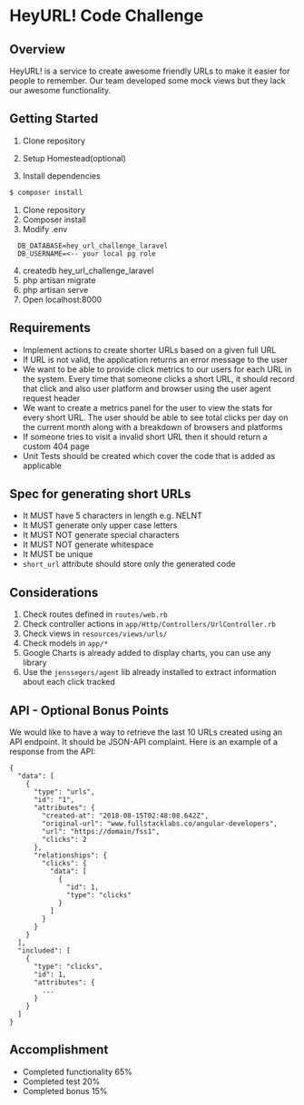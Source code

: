 # HeyURL! Code Challenge

## Overview
HeyURL! is a service to create awesome friendly URLs to make it easier for
people to remember. Our team developed some mock views but they lack our awesome
functionality.

## Getting Started

1. Clone repository

2. Setup Homestead(optional)

3. Install dependencies
```sh
$ composer install
```

1. Clone repository
2. Composer install
3. Modify .env
  ```
    DB_DATABASE=hey_url_challenge_laravel
    DB_USERNAME=<-- your local pg role
  ```
4. createdb hey_url_challenge_laravel
5. php artisan migrate
6. php artisan serve
7. Open localhost:8000

## Requirements

- Implement actions to create shorter URLs based on a given full URL
- If URL is not valid, the application returns an error message to the user
- We want to be able to provide click metrics to our users for each URL in the
system. Every time that someone clicks a short URL, it should record that click
and also user platform and browser using the user agent request header
- We want to create a metrics panel for the user to view the stats for every
short URL. The user should be able to see total clicks per day on the current
month along with a breakdown of browsers and platforms
- If someone tries to visit a invalid short URL then it should return a custom
404 page
- Unit Tests should be created which cover the code that is added as applicable

## Spec for generating short URLs

- It MUST have 5 characters in length e.g. NELNT
- It MUST generate only upper case letters
- It MUST NOT generate special characters
- It MUST NOT generate whitespace
- It MUST be unique
- `short_url` attribute should store only the generated code

## Considerations

1. Check routes defined in `routes/web.rb`
2. Check controller actions in `app/Http/Controllers/UrlController.rb`
3. Check views in `resources/views/urls/`
4. Check models in `app/*`
5. Google Charts is already added to display charts, you can use any library
6. Use the `jenssegers/agent` lib already installed to extract information about each click tracked

## API - Optional Bonus Points

We would like to have a way to retrieve the last 10 URLs created using an API
endpoint. It should be JSON-API complaint. Here is an example of a response from
the API:

```
{
  "data": [
    {
      "type": "urls",
      "id": "1",
      "attributes": {
        "created-at": "2018-08-15T02:48:08.642Z",
        "original-url": "www.fullstacklabs.co/angular-developers",
        "url": "https://domain/fss1",
        "clicks": 2
      },
      "relationships": {
        "clicks": {
          "data": [
            {
              "id": 1,
              "type": "clicks"
            }
          ]
        }
      }
    }
  ],
  "included": [
    {
      "type": "clicks",
      "id": 1,
      "attributes": {
        ...
      }
    }
  ]
}
```

## Accomplishment
- Completed functionality 65%
- Completed test 20%
- Completed bonus 15%

